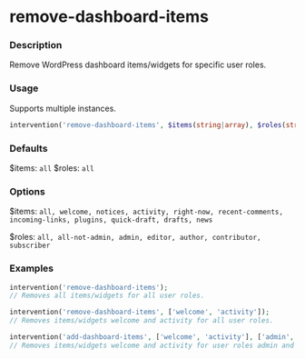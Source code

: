 # remove-dashboard-items

### Description
Remove WordPress dashboard items/widgets for specific user roles.

### Usage
Supports multiple instances.
```php
intervention('remove-dashboard-items', $items(string|array), $roles(string|array));
```

### Defaults
$items: `all`
$roles: `all`

### Options
$items: `all, welcome, notices, activity, right-now, recent-comments, incoming-links, plugins, quick-draft, drafts, news`

$roles: `all, all-not-admin, admin, editor, author, contributor, subscriber`

### Examples
```php
intervention('remove-dashboard-items');
// Removes all items/widgets for all user roles.

intervention('remove-dashboard-items', ['welcome', 'activity']);
// Removes items/widgets welcome and activity for all user roles.

intervention('add-dashboard-items', ['welcome', 'activity'], ['admin', 'editor']);
// Removes items/widgets welcome and activity for user roles admin and editor.
```
